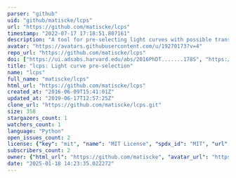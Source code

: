 ```yaml
---
parser: "github"
uid: "github/matiscke/lcps"
url: "https://github.com/matiscke/lcps"
timestamp: "2022-07-17 17:18:51.807161"
description: "A tool for pre-selecting light curves with possible transit signatures"
avatar: "https://avatars.githubusercontent.com/u/19270173?v=4"
repo_url: "https://github.com/matiscke/lcps"
doi: ["https://ui.adsabs.harvard.edu/abs/2016PhDT.......178S", "https://ui.adsabs.harvard.edu/abs/2018ascl.soft05003S/abstract"]
title: "lcps: Light curve pre-selection"
name: "lcps"
full_name: "matiscke/lcps"
html_url: "https://github.com/matiscke/lcps"
created_at: "2016-06-09T15:41:01Z"
updated_at: "2019-06-17T12:57:25Z"
clone_url: "https://github.com/matiscke/lcps.git"
size: 358
stargazers_count: 1
watchers_count: 1
language: "Python"
open_issues_count: 2
license: {"key": "mit", "name": "MIT License", "spdx_id": "MIT", "url": "https://api.github.com/licenses/mit", "node_id": "MDc6TGljZW5zZTEz"}
subscribers_count: 2
owner: {"html_url": "https://github.com/matiscke", "avatar_url": "https://avatars.githubusercontent.com/u/19270173?v=4", "login": "matiscke", "type": "User"}
date: "2025-01-18 14:23:35.022272"
---
```


